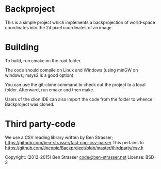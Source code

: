 # Backproject

This is a simple project which implements a backprojection of world-space coordinates into the 2d pixel coordinates of an image.

# Building
To build, run cmake on the root folder.

The code should compile on Linux and Windows (using minGW on windows; msys2 is a good option)

You can use the git-clone command to check out the project to a local folder.
Afterward, run cmake and then make.

Users of the clion IDE can also import the code from the folder to whence Backproject was cloned.

# Third party-code

We use a CSV reading library written by Ben Strasser; https://github.com/ben-strasser/fast-cpp-csv-parser
This pertains to https://github.com/Joeppie/Backproject/blob/master/thirdparty/csv.h

Copyright: (2012-2015) Ben Strasser <code@ben-strasser.net>
License: BSD-3
